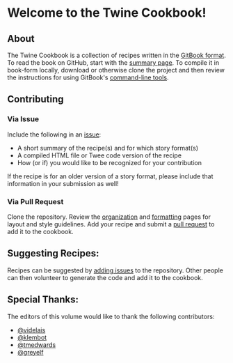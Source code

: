 # Welcome to the Twine Cookbook!

## About

The Twine Cookbook is a collection of recipes written in the [GitBook format](https://github.com/GitbookIO/gitbook). To read the book on GitHub, start with the [summary page](Summary.md). To compile it in book-form locally, download or otherwise clone the project and then review the instructions for using GitBook's [command-line tools](https://github.com/GitbookIO/gitbook/blob/master/docs/setup.md).

## Contributing

### Via Issue
Include the following in an [issue](https://github.com/iftechfoundation/twine-cookbook/issues):
* A short summary of the recipe(s) and for which story format(s)
* A compiled HTML file or Twee code version of the recipe
* How (or if) you would like to be recognized for your contribution

If the recipe is for an older version of a story format, please include that information in your submission as well!

### Via Pull Request
Clone the repository. Review the [organization](organization.md) and [formatting](formatting.md) pages for layout and style guidelines. Add your recipe and submit a [pull request](https://github.com/iftechfoundation/twine-cookbook/pulls) to add it to the cookbook.

## Suggesting Recipes:
Recipes can be suggested by [adding issues](https://github.com/iftechfoundation/twine-cookbook/issues) to the repository. Other people can then volunteer to generate the code and add it to the cookbook.

## Special Thanks:
The editors of this volume would like to thank the following contributors:
* [@videlais](https://github.com/videlais)
* [@klembot](https://github.com/klembot)
* [@tmedwards](https://github.com/tmedwards)
* [@greyelf](https://github.com/greyelf)

